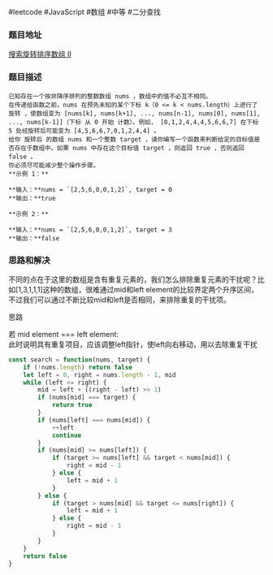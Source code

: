 #leetcode #JavaScript #数组 #中等 #二分查找 

### 题目地址

[搜索旋转排序数组 II](https://leetcode.cn/problems/search-in-rotated-sorted-array-ii/)

### 题目描述
```
已知存在一个按非降序排列的整数数组 nums ，数组中的值不必互不相同。  
在传递给函数之前，nums 在预先未知的某个下标 k（0 <= k < nums.length）上进行了 旋转 ，使数组变为 [nums[k], nums[k+1], ..., nums[n-1], nums[0], nums[1], ..., nums[k-1]]（下标 从 0 开始 计数）。例如， [0,1,2,4,4,4,5,6,6,7] 在下标 5 处经旋转后可能变为 [4,5,6,6,7,0,1,2,4,4] 。  
给你 旋转后 的数组 nums 和一个整数 target ，请你编写一个函数来判断给定的目标值是否存在于数组中。如果 nums 中存在这个目标值 target ，则返回 true ，否则返回 false 。  
你必须尽可能减少整个操作步骤。
**示例 1：**

**输入：**nums = `[2,5,6,0,0,1,2]`, target = 0
**输出：**true

**示例 2：**

**输入：**nums = `[2,5,6,0,0,1,2]`, target = 3
**输出：**false
```


### 思路和解决
不同的点在于这里的数组是含有重复元素的，我们怎么排除重复元素的干扰呢？比如[1,3,1,1,1]这种的数组，很难通过mid和left element的比较界定两个升序区间，不过我们可以通过不断比较mid和left是否相同，来排除重复的干扰项。

思路

若 mid element === left element:  
此时说明具有重复项目，应该调整left指针，使left向右移动，用以去除重复干扰

```javascript
const search = function(nums, target) {
    if (!nums.length) return false
    let left = 0, right = nums.length - 1, mid
    while (left <= right) {
        mid = left + ((right - left) >> 1)
        if (nums[mid] === target) {
            return true
        }
        if (nums[left] === nums[mid]) {
            ++left
            continue
        }
        if (nums[mid] >= nums[left]) {
            if (target >= nums[left] && target < nums[mid]) {
                right = mid - 1
            } else {
                left = mid + 1
            }
        } else {
            if (target > nums[mid] && target <= nums[right]) {
                left = mid + 1
            } else {
                right = mid - 1
            }
        }
    }
    return false
}
```

